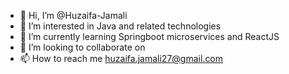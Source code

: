 - 👋 Hi, I’m @Huzaifa-Jamali
- 👀 I’m interested in Java and related technologies
- 🌱 I’m currently learning Springboot microservices and ReactJS
- 💞️ I’m looking to collaborate on 
- 📫 How to reach me huzaifa.jamali27@gmail.com

<!---
Huzaifa-Jamali/Huzaifa-Jamali is a ✨ special ✨ repository because its `README.md` (this file) appears on your GitHub profile.
You can click the Preview link to take a look at your changes.
--->
